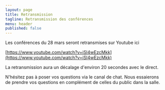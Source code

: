 ```yaml
---
layout: page
title: Retransmission
tagline: Retransmission des conférences
menu: header
published: false
---
```


Les conférences du 28 mars seront retransmises sur Youtube ici 


<!-- # Zoom  -->
<!---->
<!-- - https://univ-grenoble-alpes-fr.zoom.us/j/99981196745?pwd=MWxjU2hVTUpkaFNhcWVRbDIzdWxuQT09 -->
<!-- - ID de réunion: 999 8119 6745 -->
<!-- - Code secret: 474458 -->


[https://www.youtube.com/watch?v=iSl4wEzcMkk](https://www.youtube.com/watch?v=iSl4wEzcMkk)

La retransmission aura un décalage d'environ 20 secondes avec le direct. 

N'hésitez pas à poser vos questions via le canal de chat. Nous essaierons de prendre vos questions en complément de celles du public dans la salle. 

